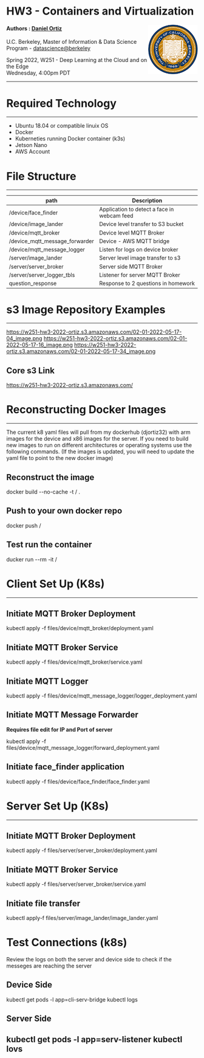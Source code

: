 HW3 - Containers and Virtualization
===========================
<img align="right" width="130" src="./images/berkeley.png"/>

#### Authors : [Daniel Ortiz](https://github.com/cal-dortiz/)


U.C. Berkeley, Master of Information & Data Science Program - [datascience@berkeley](https://datascience.berkeley.edu/) 

Spring 2022, W251 - Deep Learning at the Cloud and on the Edge <br>
Wednesday, 4:00pm PDT

----

# Required Technology
---
 - Ubuntu 18.04 or compatible linuix OS
 - Docker
 - Kuberneties running Docker container (k3s)
 - Jetson Nano
 - AWS Account

 # File Structure
 ----
 |path|Description|
 |----|-----------|
 |/device/face_finder| Application to detect a face in webcam feed |
 |/device/image_lander| Device level transfer to S3 bucket|
 |/device/mqtt_broker| Device level MQTT Broker |
 |/device_mqtt_message_forwarder| Device - AWS MQTT bridge |
 |/device/mqtt_message_logger| Listen for logs on device broker |
 |/server/image_lander| Server level image transfer to s3 |
 |/server/server_broker| Server side MQTT Broker |
 |/server/server_logger_tbls| Listener for server MQTT Broker|
 |question_response| Response to 2 questions in homework|

 # s3 Image Repository Examples
 ___
https://w251-hw3-2022-ortiz.s3.amazonaws.com/02-01-2022-05-17-04_image.png
https://w251-hw3-2022-ortiz.s3.amazonaws.com/02-01-2022-05-17-16_image.png
https://w251-hw3-2022-ortiz.s3.amazonaws.com/02-01-2022-05-17-34_image.png

## Core s3 Link
https://w251-hw3-2022-ortiz.s3.amazonaws.com/

# Reconstructing Docker Images
---

The current k8 yaml files will pull from my dockerhub (djortiz32) with arm images for the device and x86 images for the server. If you need to build new images to run on different architectures or operating systems use the following commands. (If the images is updated, you will need to update the yaml file to point to the new docker image)

## Reconstruct the image

docker build --no-cache -t <dockerUserId>/<imageName> .

## Push to your own docker repo

docker push <dockerUserId>/<imageName> 

## Test run the container

ducker run --rm -it <dockerUserId>/<imageName> 


# Client Set Up (K8s)
---

## Initiate MQTT Broker Deployment

kubectl apply -f files/device/mqtt_broker/deployment.yaml

## Initiate MQTT Broker Service

kubectl apply -f files/device/mqtt_broker/service.yaml

## Initiate MQTT Logger

kubectl apply -f files/device/mqtt_message_logger/logger_deployment.yaml

## Initiate MQTT Message Forwarder

**Requires file edit for IP and Port of server**

kubectl apply -f files/device/mqtt_message_logger/forward_deployment.yaml


## Initiate face_finder application

kubectl apply -f  files/device/face_finder/face_finder.yaml


# Server Set Up (K8s)
---

## Initiate MQTT Broker Deployment

kubectl apply -f files/server/server_broker/deployment.yaml

## Initiate MQTT Broker Service

kubectl apply -f files/server/server_broker/service.yaml

## Initiate file transfer

kubectl apply-f files/server/image_lander/image_lander.yaml


# Test Connections (k8s)

Review the logs on both the server and device side to check if the messeges are reaching the server

## Device Side

kubectl get pods -l app=cli-serv-bridge
kubectl logs <podName>

## Server Side
kubectl get pods -l app=serv-listener
kubectl lovs <podName>
---



